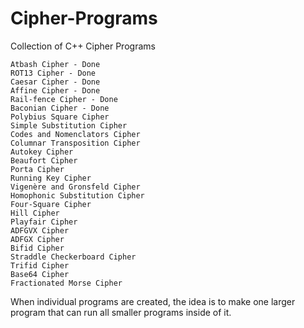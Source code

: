 # Cipher-Programs
Collection of C++ Cipher Programs


    Atbash Cipher - Done
    ROT13 Cipher - Done
    Caesar Cipher - Done
    Affine Cipher - Done
    Rail-fence Cipher - Done
    Baconian Cipher - Done
    Polybius Square Cipher
    Simple Substitution Cipher
    Codes and Nomenclators Cipher
    Columnar Transposition Cipher
    Autokey Cipher
    Beaufort Cipher
    Porta Cipher
    Running Key Cipher
    Vigenère and Gronsfeld Cipher
    Homophonic Substitution Cipher
    Four-Square Cipher
    Hill Cipher
    Playfair Cipher
    ADFGVX Cipher
    ADFGX Cipher
    Bifid Cipher
    Straddle Checkerboard Cipher
    Trifid Cipher
    Base64 Cipher
    Fractionated Morse Cipher

When individual programs are created, the idea is to make one larger program that can run all smaller programs inside of it.
